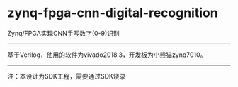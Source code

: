 # zynq-fpga-cnn-digital-recognition
Zynq/FPGA实现CNN手写数字(0-9)识别

------

基于Verilog，使用的软件为vivado2018.3，开发板为小熊猫zynq7010。

------

注：本设计为SDK工程，需要通过SDK烧录
